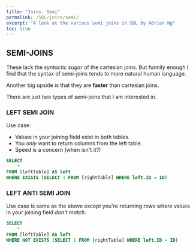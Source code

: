 ```yaml
---
title: "Joins: Semi"
permalink: /SQL/joins/semi/
excerpt: "A look at the various semi joins in SQL by Adrian Ng"
toc: true
---
```


## SEMI-JOINS

These lack the _syntactic sugar_ of the cartesian joins.
But funnily enough I find that the syntax of semi-joins tends to more natural human language.

Another big upside is that they are **faster** than cartesian joins.

There are just two types of semi-joins that I am interested in.

### LEFT SEMI JOIN

Use case:
* Values in your joining field exist in both tables.
* You _only_ want to return columns from the left table.
* Speed is a concern (when isn't it?)

```sql
SELECT
	*
FROM [leftTable] AS left
WHERE EXISTS (SELECT 1 FROM [rightTable] WHERE left.ID = ID)
```

### LEFT ANTI SEMI JOIN

Use case is same as the above except you're returning rows where values in your joining field _don't match_.

```sql
SELECT
	*
FROM [leftTable] AS left
WHERE NOT EXISTS (SELECT 1 FROM [rightTable] WHERE left.ID = ID)
```

